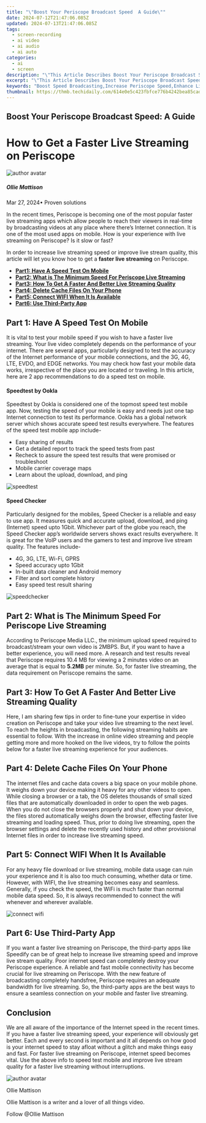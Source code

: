 ```yaml
---
title: "\"Boost Your Periscope Broadcast Speed  A Guide\""
date: 2024-07-12T21:47:06.085Z
updated: 2024-07-13T21:47:06.085Z
tags: 
  - screen-recording
  - ai video
  - ai audio
  - ai auto
categories: 
  - ai
  - screen
description: "\"This Article Describes Boost Your Periscope Broadcast Speed: A Guide\""
excerpt: "\"This Article Describes Boost Your Periscope Broadcast Speed: A Guide\""
keywords: "Boost Speed Broadcasting,Increase Periscope Speed,Enhance Live Streaming,Fast Periscope Transmission,Optimize Broadcast Rate,Accelerate Video Feed,Periscope Performance Upgrade"
thumbnail: https://thmb.techidaily.com/614e0e5c423fbfce776b4242bea85cadda084bd0ef851e6cf9024dcc8525ee26.jpg
---
```


## Boost Your Periscope Broadcast Speed: A Guide

# How to Get a Faster Live Streaming on Periscope

![author avatar](https://images.wondershare.com/filmora/article-images/ollie-mattison.jpg)

##### Ollie Mattison

 Mar 27, 2024• Proven solutions

 In the recent times, Periscope is becoming one of the most popular faster live streaming apps which allow people to reach their viewers in real-time by broadcasting videos at any place where there’s Internet connection. It is one of the most used apps on mobile. How is your experience with live streaming on Periscope? Is it slow or fast?

 In order to increase live streaming speed or improve live stream quality, this article will let you know hoe to get a **faster live streaming** on Periscope.

* [**Part1: Have A Speed Test On Mobile**](#part1)
* [**Part2: What is The Minimum Speed For Periscope Live Streaming**](#part2)
* [**Part3: How To Get A Faster And Better Live Streaming Quality**](#part3)
* [**Part4: Delete Cache Files On Your Phone**](#part4)
* [**Part5: Connect WIFI When It Is Available**](#part5)
* [**Part6: Use Third-Party App**](#part6)

## Part 1: Have A Speed Test On Mobile

 It is vital to test your mobile speed if you wish to have a faster live streaming. Your live video completely depends on the performance of your internet. There are several apps, particularly designed to test the accuracy of the Internet performance of your mobile connections, and the 3G, 4G, LTE, EVDO, and EDGE networks. You may check how fast your mobile data works, irrespective of the place you are located or traveling. In this article, here are 2 app recommendations to do a speed test on mobile.

#### Speedtest by Ookla

 Speedtest by Ookla is considered one of the topmost speed test mobile app. Now, testing the speed of your mobile is easy and needs just one tap Internet connection to test its performance. Ookla has a global network server which shows accurate speed test results everywhere. The features of the speed test mobile app include-

* Easy sharing of results
* Get a detailed report to track the speed tests from past
* Recheck to assure the speed test results that were promised or troubleshoot
* Mobile carrier coverage maps
* Learn about the upload, download, and ping

![speedtest](https://images.wondershare.com/filmora/article-images/speedtest.JPG)

#### Speed Checker

 Particularly designed for the mobiles, Speed Checker is a reliable and easy to use app. It measures quick and accurate upload, download, and ping (Internet) speed upto 1Gbit. Whichever part of the globe you reach, the Speed Checker app’s worldwide servers shows exact results everywhere. It is great for the VoIP users and the gamers to test and improve live stream quality. The features include-

* 4G, 3G, LTE, Wi-Fi, GPRS
* Speed accuracy upto 1Gbit
* In-built data cleaner and Android memory
* Filter and sort complete history
* Easy speed test result sharing

![speedchecker](https://images.wondershare.com/filmora/article-images/speedchecker.JPG)

## Part 2: What is The Minimum Speed For Periscope Live Streaming

 According to Periscope Media LLC., the minimum upload speed required to broadcast/stream your own video is 2MBPS. But, if you want to have a better experience, you will need more. A research and test results reveal that Periscope requires 10.4 MB for viewing a 2 minutes video on an average that is equal to **5.2MB** per minute. So, for faster live streaming, the data requirement on Periscope remains the same.

## Part 3: How To Get A Faster And Better Live Streaming Quality

 Here, I am sharing few tips in order to fine-tune your expertise in video creation on Periscope and take your video live streaming to the next level. To reach the heights in broadcasting, the following streaming habits are essential to follow. With the increase in online video streaming and people getting more and more hooked on the live videos, try to follow the points below for a faster live streaming experience for your audiences.

## Part 4: Delete Cache Files On Your Phone

 The internet files and cache data covers a big space on your mobile phone. It weighs down your device making it heavy for any other videos to open. While closing a browser or a tab, the OS deletes thousands of small sized files that are automatically downloaded in order to open the web pages. When you do not close the browsers properly and shut down your device, the files stored automatically weighs down the browser, effecting faster live streaming and loading speed. Thus, prior to doing live streaming, open the browser settings and delete the recently used history and other provisional Internet files in order to increase live streaming speed.

## Part 5: Connect WIFI When It Is Available

 For any heavy file download or live streaming, mobile data usage can ruin your experience and it is also too much consuming, whether data or time. However, with WIFI, the live streaming becomes easy and seamless. Generally, if you check the speed, the WiFi is much faster than normal mobile data speed. So, it is always recommended to connect the wifi whenever and wherever available.

![connect wifi](https://images.wondershare.com/filmora/article-images/connect-wifi.JPG)

## Part 6: Use Third-Party App

 If you want a faster live streaming on Periscope, the third-party apps like Speedify can be of great help to increase live streaming speed and improve live stream quality. Poor internet speed can completely destroy your Periscope experience. A reliable and fast mobile connectivity has become crucial for live streaming on Periscope. With the new feature of broadcasting completely handsfree, Periscope requires an adequate bandwidth for live streaming. So, the third-party apps are the best ways to ensure a seamless connection on your mobile and faster live streaming.

## Conclusion

 We are all aware of the importance of the Internet speed in the recent times. If you have a faster live streaming speed, your experience will obviously get better. Each and every second is important and it all depends on how good is your internet speed to stay afloat without a glitch and make things easy and fast. For faster live streaming on Periscope, internet speed becomes vital. Use the above info to speed test mobile and improve live stream quality for a faster live streaming without interruptions.

![author avatar](https://images.wondershare.com/filmora/article-images/ollie-mattison.jpg)

Ollie Mattison

Ollie Mattison is a writer and a lover of all things video.

Follow @Ollie Mattison


<ins class="adsbygoogle"
     style="display:block"
     data-ad-format="autorelaxed"
     data-ad-client="ca-pub-7571918770474297"
     data-ad-slot="1223367746"></ins>



<ins class="adsbygoogle"
     style="display:block"
     data-ad-client="ca-pub-7571918770474297"
     data-ad-slot="8358498916"
     data-ad-format="auto"
     data-full-width-responsive="true"></ins>



